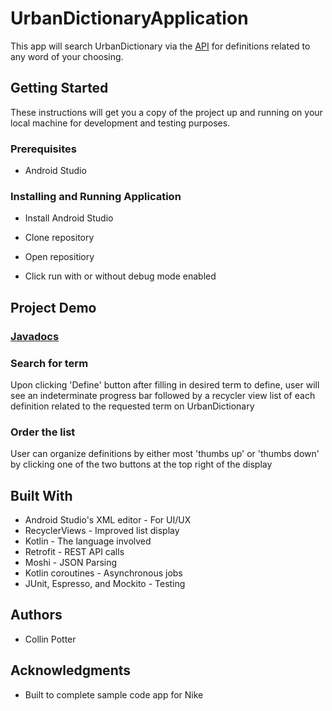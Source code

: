 # UrbanDictionaryApplication
This app will search UrbanDictionary via the [API](https://market.mashape.com/community/urban-dictionary) for definitions related to any word of your choosing. 
## Getting Started
These instructions will get you a copy of the project up and running on your local machine for development and testing purposes. 

### Prerequisites
- Android Studio

### Installing and Running Application
- Install Android Studio

- Clone repository

- Open repositiory

- Click run with or without debug mode enabled

## Project Demo
### [Javadocs](https://github.com/Collin-Potter/UrbanDictionaryApplication/blob/master/docs/javadoc/index.html)
### Search for term

Upon clicking 'Define' button after filling in desired term to define, user will see an indeterminate progress bar followed by a recycler view list of each definition related to the requested term on UrbanDictionary

### Order the list

User can organize definitions by either most 'thumbs up' or 'thumbs down' by clicking one of the two buttons at the top right of the display

## Built With
- Android Studio's XML editor - For UI/UX
- RecyclerViews - Improved list display
- Kotlin - The language involved
- Retrofit - REST API calls
- Moshi - JSON Parsing
- Kotlin coroutines - Asynchronous jobs
- JUnit, Espresso, and Mockito - Testing 

## Authors
- Collin Potter

## Acknowledgments
- Built to complete sample code app for Nike
